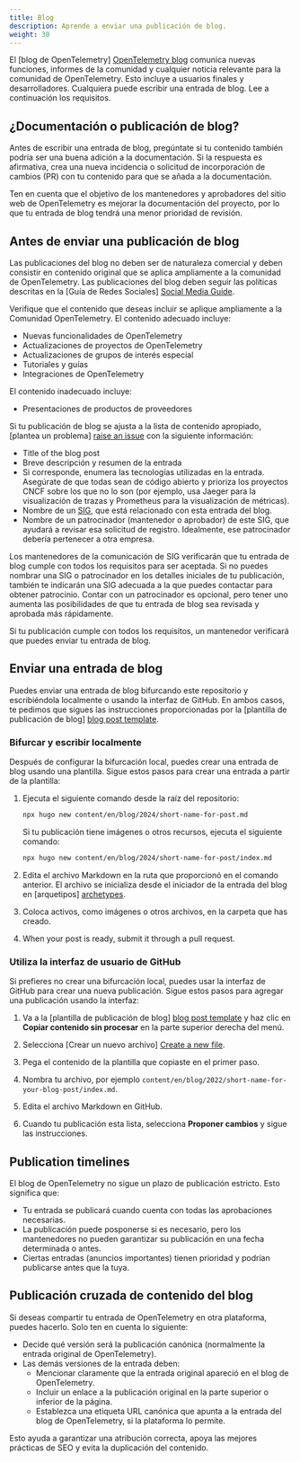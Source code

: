 ```yaml
---
title: Blog
description: Aprende a enviar una publicación de blog.
weight: 30
---
```


El [blog de OpenTelemetry] [OpenTelemetry blog](/blog/) comunica nuevas
funciones, informes de la comunidad y cualquier noticia relevante para la
comunidad de OpenTelemetry. Esto incluye a usuarios finales y desarrolladores. Cualquiera puede escribir una entrada de blog. Lee a continuación los
requisitos.

## ¿Documentación o publicación de blog?

Antes de escribir una entrada de blog, pregúntate si tu contenido también podría
ser una buena adición a la documentación. Si la respuesta es afirmativa, crea
una nueva incidencia o solicitud de incorporación de cambios (PR) con tu
contenido para que se añada a la documentación.

Ten en cuenta que el objetivo de los mantenedores y aprobadores del sitio web de
OpenTelemetry es mejorar la documentación del proyecto, por lo que tu entrada de
blog tendrá una menor prioridad de revisión.

## Antes de enviar una publicación de blog

Las publicaciones del blog no deben ser de naturaleza comercial y deben
consistir en contenido original que se aplica ampliamente a la comunidad de
OpenTelemetry. Las publicaciones del blog deben seguir las políticas descritas
en la [Guía de Redes Sociales]
[Social Media Guide](https://github.com/open-telemetry/community/blob/main/social-media-guide.md).

Verifique que el contenido que deseas incluir se aplique ampliamente a la
Comunidad OpenTelemetry. El contenido adecuado incluye:

- Nuevas funcionalidades de OpenTelemetry
- Actualizaciones de proyectos de OpenTelemetry
- Actualizaciones de grupos de interés especial
- Tutoriales y guías
- Integraciones de OpenTelemetry

El contenido inadecuado incluye:

- Presentaciones de productos de proveedores

Si tu publicación de blog se ajusta a la lista de contenido apropiado, [plantea
un problema]
[raise an issue](https://github.com/open-telemetry/opentelemetry.io/issues/new?title=New%20Blog%20Post:%20%3Ctitle%3E)
con la siguiente información:

- Title of the blog post
- Breve descripción y resumen de la entrada
- Si corresponde, enumera las tecnologías utilizadas en la entrada. Asegúrate de
  que todas sean de código abierto y prioriza los proyectos CNCF sobre los que
  no lo son (por ejemplo, usa Jaeger para la visualización de trazas y
  Prometheus para la visualización de métricas).
- Nombre de un [SIG](https://github.com/open-telemetry/community/), que está
  relacionado con esta entrada del blog.
- Nombre de un patrocinador (mantenedor o aprobador) de este SIG, que ayudará a
  revisar esa solicitud de registro. Idealmente, ese patrocinador debería
  pertenecer a otra empresa.

Los mantenedores de la comunicación de SIG verificarán que tu entrada de blog
cumple con todos los requisitos para ser aceptada. Si no puedes nombrar una SIG
o patrocinador en los detalles iniciales de tu publicación, también te indicarán
una SIG adecuada a la que puedes contactar para obtener patrocinio. Contar con
un patrocinador es opcional, pero tener uno aumenta las posibilidades de que tu
entrada de blog sea revisada y aprobada más rápidamente.

Si tu publicación cumple con todos los requisitos, un mantenedor verificará que
puedes enviar tu entrada de blog.

## Enviar una entrada de blog

Puedes enviar una entrada de blog bifurcando este repositorio y escribiéndola
localmente o usando la interfaz de GitHub. En ambos casos, te pedimos que sigues
las instrucciones proporcionadas por la [plantilla de publicación de blog]
[blog post template](https://github.com/open-telemetry/opentelemetry.io/tree/main/archetypes/blog.md).

### Bifurcar y escribir localmente

Después de configurar la bifurcación local, puedes crear una entrada de blog
usando una plantilla.
Sigue estos pasos para crear una entrada a partir de la
plantilla:

1. Ejecuta el siguiente comando desde la raíz del repositorio:

   ```sh
   npx hugo new content/en/blog/2024/short-name-for-post.md
   ```

   Si tu publicación tiene imágenes o otros recursos, ejecuta el siguiente
   comando:

   ```sh
   npx hugo new content/en/blog/2024/short-name-for-post/index.md
   ```

2. Edita el archivo Markdown en la ruta que proporcionó en el comando anterior. El archivo se inicializa desde el iniciador de la entrada del blog en
   [arquetipos]
   [archetypes](https://github.com/open-telemetry/opentelemetry.io/tree/main/archetypes/).

3. Coloca activos, como imágenes o otros archivos, en la carpeta que has creado.

4. When your post is ready, submit it through a pull request.

### Utiliza la interfaz de usuario de GitHub

Si prefieres no crear una bifurcación local, puedes usar la interfaz de GitHub
para crear una nueva publicación. Sigue estos pasos para agregar una publicación
usando la interfaz:

1. Va a la [plantilla de publicación de blog]
   [blog post template](https://github.com/open-telemetry/opentelemetry.io/tree/main/archetypes/blog.md)
   y haz clic en **Copiar contenido sin procesar** en la parte superior derecha
   del menú.

2. Selecciona [Crear un nuevo archivo]
   [Create a new file](https://github.com/open-telemetry/opentelemetry.io/new/main).

3. Pega el contenido de la plantilla que copiaste en el primer paso.

4. Nombra tu archivo, por ejemplo
   `content/en/blog/2022/short-name-for-your-blog-post/index.md`.

5. Edita el archivo Markdown en GitHub.

6. Cuando tu publicación esta lista, selecciona **Proponer cambios** y sigue
   las instrucciones.

## Publication timelines

El blog de OpenTelemetry no sigue un plazo de publicación estricto. Esto
significa que:

- Tu entrada se publicará cuando cuenta con todas las aprobaciones necesarias.
- La publicación puede posponerse si es necesario, pero los mantenedores no
  pueden garantizar su publicación en una fecha determinada o antes.
- Ciertas entradas (anuncios importantes) tienen prioridad y podrían publicarse
  antes que la tuya.

## Publicación cruzada de contenido del blog

Si deseas compartir tu entrada de OpenTelemetry en otra plataforma, puedes
hacerlo. Solo ten en cuenta lo siguiente:

- Decide qué versión será la publicación canónica (normalmente la entrada
  original de OpenTelemetry).
- Las demás versiones de la entrada deben:
  - Mencionar claramente que la entrada original apareció en el blog de
    OpenTelemetry.
  - Incluir un enlace a la publicación original en la parte superior o inferior
    de la página.
  - Establezca una etiqueta URL canónica que apunta a la entrada del blog de
    OpenTelemetry, si la plataforma lo permite.

Esto ayuda a garantizar una atribución correcta, apoya las mejores prácticas de
SEO y evita la duplicación del contenido.
